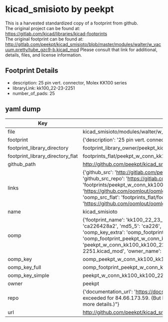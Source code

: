 # kicad_smisioto by peekpt  
This is a harvested standardized copy of a footprint from github.  
The original project can be found at:  
https://gitlab.com/kicad/libraries/kicad-footprints  
The original footprint can be found at:
http://gitlab.com/peekpt/kicad_smisioto/blob/master/modules/walter/w_vacuum.pretty/tube_gzc9-b.kicad_mod
Please consult that link for additional, details, files, and license information.  
## Footprint Details
* description: 25 pin vert. connector, Molex KK100 series  
* libraryLink: kk100_22-23-2251  
* number_of_pads: 25  
## yaml dump  
| Key | Value |  
| --- | --- |  
| file | kicad_smisioto/modules/walter/w_conn_kk100.pretty/kk100_22-23-2251.kicad_mod |  
| footprint | {'description': '25 pin vert. connector, Molex KK100 series', 'libraryLink': 'kk100_22-23-2251', 'number_of_pads': 25} |  
| footprint_library_directory | footprint_library_owner/peekpt_kicad_smisioto |  
| footprint_library_directory_flat | footprints_flat/peekpt_w_conn_kk100_kk100_22_23_2251/working |  
| github_path | http://github.com/peekpt/kicad_smisioto/blob/master/modules/walter/w_conn_kk100.pretty/kk100_22-23-2251.kicad_mod |  
| links | {'github_src': 'http://gitlab.com/peekpt/kicad_smisioto/blob/master/modules/walter/w_vacuum.pretty/tube_gzc9-b.kicad_mod', 'github_src_repo': 'https://gitlab.com/kicad/libraries/kicad-footprints', 'oomp_bot': 'footprints/peekpt_w_conn_kk100_kk100_22_23_2251/working', 'oomp_bot_github': 'https://github.com/oomlout/oomlout_oomp_footprint_bot/tree/main/footprints/peekpt_w_conn_kk100_kk100_22_23_2251/working', 'oomp_src_flat': 'footprints_flat/footprints_flat/peekpt_w_conn_kk100_kk100_22_23_2251/working', 'oomp_src_flat_github': 'https://github.com/oomlout/oomlout_oomp_footprint_src/tree/main/footprints_flat/peekpt_w_conn_kk100_kk100_22_23_2251/working'} |  
| name | kicad_smisioto |  
| oomp | {'footprint_name': 'kk100_22_23_2251', 'library_name': 'w_conn_kk100', 'md5': 'ca226428a2f1ff1697c86fde52775e52', 'md5_10': 'ca226428a2', 'md5_5': 'ca226', 'md5_6': 'ca2264', 'oomp_key': 'oomp_peekpt_w_conn_kk100_kk100_22_23_2251', 'oomp_key_extra': 'oomp_footprint_peekpt_w_conn_kk100_kk100_22_23_2251', 'oomp_key_full': 'oomp_footprint_peekpt_w_conn_kk100_kk100_22_23_2251_ca2264', 'oomp_key_simple': 'peekpt_w_conn_kk100_kk100_22_23_2251', 'original_filename': 'kicad_smisioto/modules/walter/w_conn_kk100.pretty/kk100_22-23-2251.kicad_mod', 'owner_name': 'peekpt'} |  
| oomp_key | oomp_peekpt_w_conn_kk100_kk100_22_23_2251 |  
| oomp_key_full | oomp_footprint_peekpt_w_conn_kk100_kk100_22_23_2251 |  
| oomp_key_simple | peekpt_w_conn_kk100_kk100_22_23_2251 |  
| owner | peekpt |  
| repo | {'documentation_url': 'https://docs.github.com/rest/overview/resources-in-the-rest-api#rate-limiting', 'message': "API rate limit exceeded for 84.66.173.59. (But here's the good news: Authenticated requests get a higher rate limit. Check out the documentation for more details.)"} |  
| url | http://github.com/peekpt/kicad_smisioto |  

